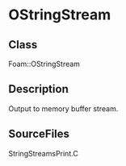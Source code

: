 # OStringStream 
## Class
Foam::OStringStream

## Description
Output to memory buffer stream.

## SourceFiles
StringStreamsPrint.C

